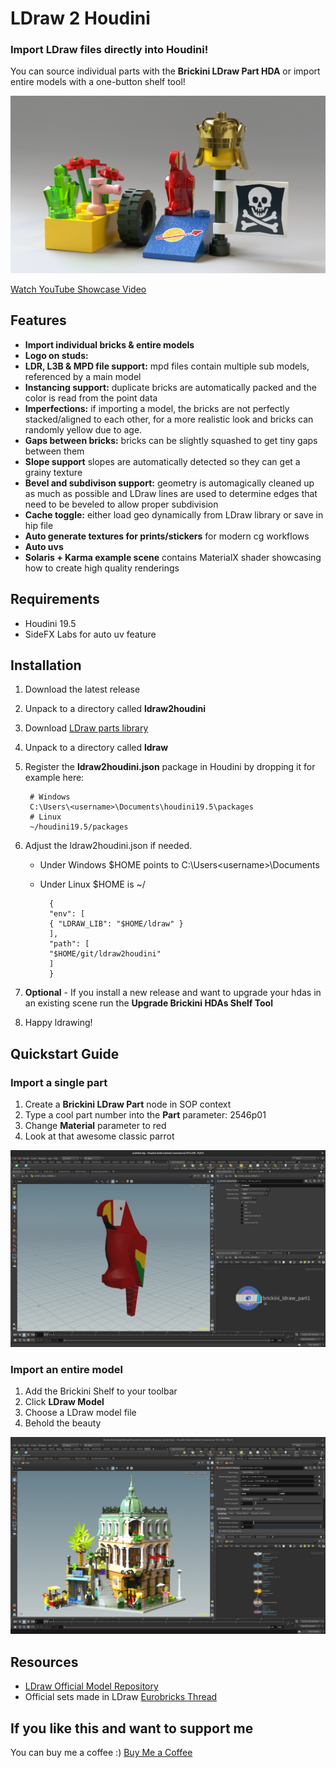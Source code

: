 # LDraw 2 Houdini

### Import LDraw files directly into Houdini!

You can source individual parts with the **Brickini LDraw Part HDA** or import entire models with a one-button shelf tool!

[![render of example scene](/resources/help/brickini_example_scene.jpg)](https://youtu.be/JDEZ5LpPKfM)

[Watch YouTube Showcase Video](https://youtu.be/JDEZ5LpPKfM)

## Features
- **Import individual bricks & entire models**
- **Logo on studs:**
- **LDR, L3B & MPD file support:** mpd files contain multiple sub models, referenced by a main model
- **Instancing support:** duplicate bricks are automatically packed and the color is read from the point data
- **Imperfections:** if importing a model, the bricks are not perfectly stacked/aligned to each other, for a more realistic look and bricks can randomly yellow due to age.
- **Gaps between bricks:** bricks can be slightly squashed to get tiny gaps between them
- **Slope support** slopes are automatically detected so they can get a grainy texture
- **Bevel and subdivison support:** geometry is automagically cleaned up as much as possible and LDraw lines are used to determine edges that need to be beveled to allow proper subdivision
- **Cache toggle:** either load geo dynamically from LDraw library or save in hip file
- **Auto generate textures for prints/stickers** for modern cg workflows
- **Auto uvs**
- **Solaris + Karma example scene** contains MaterialX shader showcasing how to create high quality renderings 

## Requirements
- Houdini 19.5
- SideFX Labs for auto uv feature

## Installation

1. Download the latest release 
2. Unpack to a directory called **ldraw2houdini**
3. Download [LDraw parts library](https://library.ldraw.org/updates?latest)
4. Unpack to a directory called **ldraw**
5. Register the **ldraw2houdini.json** package in Houdini by dropping it for example here:

        # Windows
        C:\Users\<username>\Documents\houdini19.5\packages
        # Linux
        ~/houdini19.5/packages

6. Adjust the ldraw2houdini.json if needed.
    - Under Windows $HOME points to C:\Users\<username>\Documents
    - Under Linux $HOME is ~/


            {
            "env": [
            { "LDRAW_LIB": "$HOME/ldraw" }
            ],
            "path": [
            "$HOME/git/ldraw2houdini"
            ]
            }

7. **Optional** - If you install a new release and want to upgrade your hdas in an existing scene run the **Upgrade Brickini HDAs Shelf Tool**

8. Happy ldrawing!

## Quickstart Guide

### Import a single part

1. Create a **Brickini LDraw Part** node in SOP context
2. Type a cool part number into the **Part** parameter: 2546p01
3. Change **Material** parameter to red
4. Look at that awesome classic parrot

![a parrot in the houdini viewport](/resources/help/brickini_ldraw_part.jpg)

### Import an entire model

1. Add the Brickini Shelf to your toolbar 
2. Click **LDraw Model**
3. Choose a LDraw model file
4. Behold the beauty

![boutique hotel](/resources/help/brickini_ldraw_model.jpg)

## Resources

- [LDraw Official Model Repository](https://omr.ldraw.org/)  
- Official sets made in LDraw
[Eurobricks Thread](https://www.eurobricks.com/forum/index.php?/forums/topic/48285-key-topic-official-lego-sets-made-in-ldraw/)

## If you like this and want to support me

You can buy me a coffee :) [Buy Me a Coffee](https://www.buymeacoffee.com/stefanmuller)
